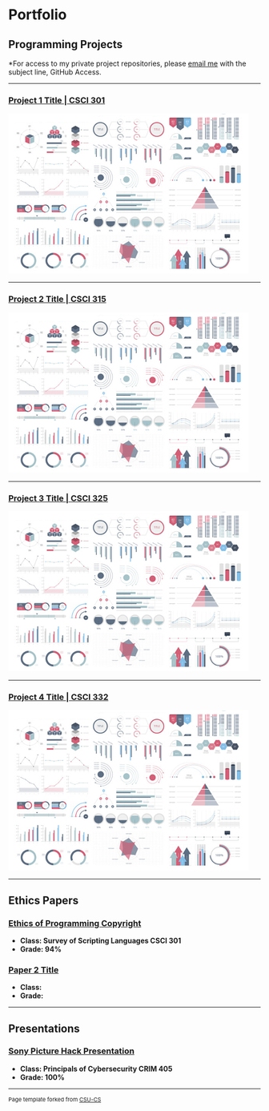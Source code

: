 Portfolio
=========

Programming Projects
--------------------

*For access to my private project repositories, please [email me](mailto:example@csustudent.net?subject=GitHub%20Access) with the subject line, GitHub Access.

---
### [Project 1 Title | CSCI 301](project1)

![Project 1 Thumbnail Name](images/dummy_thumbnail.jpg)

---
### [Project 2 Title | CSCI 315](project1)

![Project 2 Thumbnail Name](images/dummy_thumbnail.jpg)

---
### [Project 3 Title | CSCI 325](project1)

![Project 3 Thumbnail Name](images/dummy_thumbnail.jpg)

---
### [Project 4 Title | CSCI 332](project1)

![Project 4 Thumbnail Name](images/dummy_thumbnail.jpg)

---

Ethics Papers
-------------

### [Ethics of Programming Copyright](/pdf/Smith_Scripting_Ethics_Paper.pdf)

-   **Class: Survey of Scripting Languages CSCI 301**  
-   **Grade: 94%**

### [Paper 2 Title](/pdf/sample_presentation.pdf)

-   **Class:** 
-   **Grade:**

---

Presentations
-------------

### [Sony Picture Hack Presentation](/pdf/Smith_Sony_Picture_Hack.pdf)

-   **Class: Principals of Cybersecurity CRIM 405**
-   **Grade: 100%**

---

<p style="font-size:11px">Page template forked from <a href="https://github.com/csu-cs/csci-portfolio">CSU-CS</a></p>
<!-- Remove above link if you don't want to attributive -->
